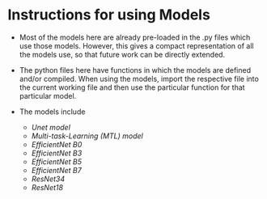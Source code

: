 # Instructions for using Models

- Most of the models here are already pre-loaded in the .py files which use those models. However, this gives a compact representation of all the models use, so that future work can be directly extended.
- The python files here have functions in which the models are defined and/or compiled. When using the models, import the respective file into the current working file and then use the particular function for that particular model. 
- The models include

  - *Unet model*
  - *Multi-task-Learning (MTL) model*
  - *EfficientNet B0*
  - *EfficientNet B3*
  - *EfficientNet B5*
  - *EfficientNet B7*
  - *ResNet34*
  - *ResNet18*
